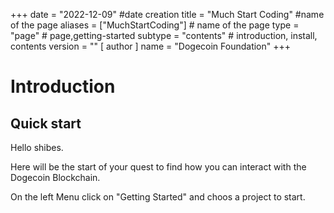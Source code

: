 +++
date = "2022-12-09" #date creation
title = "Much Start Coding" #name of the page
aliases = ["MuchStartCoding"] # name of the page
type = "page" # page,getting-started
subtype = "contents" # introduction, install, contents
version = ""
[ author ]
  name = "Dogecoin Foundation"
+++
<div class="content-header">
<h1>Introduction</h1>
</div>
<div class="content px-2">
<h2 id="quick-start">Quick start</h2>
<p>Hello shibes.</p>
<p>Here will be the start of your quest to find how you can interact with the Dogecoin Blockchain.</p>
<p>On the left Menu click on "Getting Started" and choos a project to start.</p>
</div>
<script>
$('[data-widget="pushmenu"]').PushMenu('toggle');
</script>